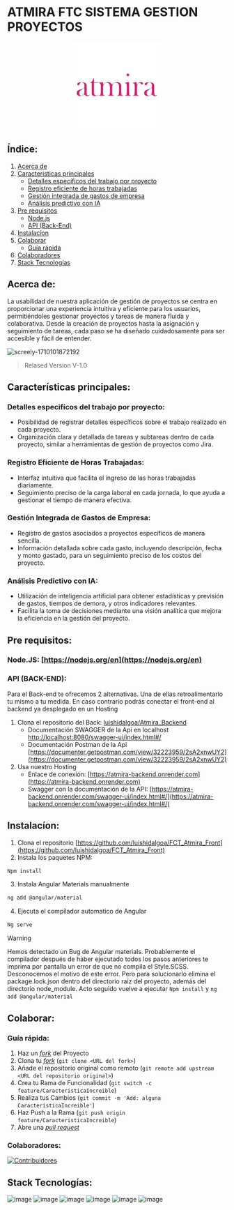 # ATMIRA FTC SISTEMA GESTION PROYECTOS
<div align="center">
   <a href="https://github.com/luishidalgoa/FCT_Atmira_Front"></a>
      <img src="https://github.com/luishidalgoa/FCT_Atmira_Front/blob/master/src/assets/atmira_logo.png" alt="Logo" width="200" />
   </a>
</div>

## Índice:

1. [Acerca de](#acerca-de)
2. [Caracteristicas principales](#características-principales)
    - [Detalles específicos del trabajo por proyecto](#detalles-especifícos-del-trabajo-por-proyecto)
    - [Registro eficiente de horas trabajadas](#registro-eficiente-de-horas-trabajadas)
    - [Gestión integrada de gastos de empresa](#gestión-integrada-de-gastos-de-empresa)
    - [Análisis predictivo con IA](#análisis-predictivo-con-ia)
3. [Pre requisitos](#pre-requisitos)
    - [Node.js](#nodejs-httpsnodejsorgen)
    - [API (Back-End)](#api-back-end)
4. [Instalacíon](#instalacíon)
5. [Colaborar](#colaborar)
   - [Guía rápida](#guía-rápida)
6. [Colaboradores](#colaboradores)
7. [Stack Tecnologías](#stack-tecnologías)

## Acerca de:
La usabilidad de nuestra aplicación de gestión de proyectos se centra en proporcionar una experiencia intuitiva y eficiente para los usuarios, permitiéndoles gestionar proyectos y tareas de manera fluida y colaborativa. Desde la creación de proyectos hasta la asignación y seguimiento de tareas, cada paso se ha diseñado cuidadosamente para ser accesible y fácil de entender.

![screely-1710101872192](https://github.com/luishidalgoa/FCT_Atmira_Front/assets/119078933/9f3ba9ff-1310-4c6f-a887-ea69186722a6)
<footer>
  
> Relased Version V-1.0
  
</footer>

## Características principales:
### Detalles especifícos del trabajo por proyecto:
  - Posibilidad de registrar detalles específicos sobre el trabajo realizado en cada proyecto.
  - Organización clara y detallada de tareas y subtareas dentro de cada proyecto, similar a herramientas de gestión de proyectos como Jira.
### Registro Eficiente de Horas Trabajadas:
  - Interfaz intuitiva que facilita el ingreso de las horas trabajadas diariamente.
  - Seguimiento preciso de la carga laboral en cada jornada, lo que ayuda a gestionar el tiempo de manera efectiva.
### Gestión Integrada de Gastos de Empresa:
  - Registro de gastos asociados a proyectos específicos de manera sencilla.
  - Información detallada sobre cada gasto, incluyendo descripción, fecha y monto gastado, para un seguimiento preciso de los costos del proyecto.
### Análisis Predictivo con IA:
  - Utilización de inteligencia artificial para obtener estadísticas y previsión de gastos, tiempos de demora, y otros indicadores relevantes.
  - Facilita la toma de decisiones mediante una visión analítica que mejora la eficiencia en la gestión del proyecto.
## Pre requisitos:
### Node.JS: [https://nodejs.org/en](https://nodejs.org/en)
### API (BACK-END):
Para el Back-end te ofrecemos 2 alternativas. Una de ellas retroalimentarlo tu mismo a tu medida. En caso contrario podrás conectar el front-end al backend ya desplegado en un Hosting
1. Clona el repositorio del Back: [luishidalgoa/Atmira_Backend](https://github.com/luishidalgoa/Atmira_Backend)
    - Documentación SWAGGER de la Api en localhost [http://localhost:8080/swagger-ui/index.html#/](http://localhost:8080/swagger-ui/index.html#/)
    - Documentación Postman de la Api [https://documenter.getpostman.com/view/32223959/2sA2xnwUY2](https://documenter.getpostman.com/view/32223959/2sA2xnwUY2)
2. Usa nuestro Hosting
    - Enlace de conexión: [https://atmira-backend.onrender.com](https://atmira-backend.onrender.com)
    - Swagger con la documentación de la API: [https://atmira-backend.onrender.com/swagger-ui/index.html#/](https://atmira-backend.onrender.com/swagger-ui/index.html#/)
## Instalacíon:
1. Clona el repositorio [https://github.com/luishidalgoa/FCT_Atmira_Front](https://github.com/luishidalgoa/FCT_Atmira_Front)
2. Instala los paquetes NPM:
```sh
Npm install
```
3.	Instala Angular Materials manualmente
```sh
ng add @angular/material
```
4.	Ejecuta el compilador automatico de Angular
```sh
Ng serve
```
> [!WARNING]
> Hemos detectado un Bug de Angular materials. Probablemente el compilador después de haber ejecutado todos los pasos anteriores te imprima por pantalla un error de que no compila el Style.SCSS. Desconocemos el motivo de este error. Pero para solucionarlo elimina el package.lock.json dentro del directorio raíz del proyecto, además del directorio node_module. Acto seguido vuelve a ejecutar `Npm install` y `ng add @angular/material`

## Colaborar:
### Guía rápida:

1. Haz un [_fork_](https://github.com/luishidalgoa/FCT_Atmira_Front/fork) del Proyecto
2. Clona tu [_fork_](https://github.com/luishidalgoa/FCT_Atmira_Front/fork) (`git clone <URL del fork>`)
3. Añade el repositorio original como remoto (`git remote add upstream <URL del repositorio original>`)
4. Crea tu Rama de Funcionalidad (`git switch -c feature/CaracteristicaIncreible`)
5. Realiza tus Cambios (`git commit -m 'Add: alguna CaracterísticaIncreible'`)
6. Haz Push a la Rama (`git push origin feature/CaracteristicaIncreible`)
7. Abre una [_pull request_](https://github.com/luishidalgoa/FCT_Atmira_Front/pulls)
### Colaboradores:
[![Contribuidores](https://contrib.rocks/image?repo=luishidalgoa/FCT_Atmira_Front)](https://github.com/luishidalgoa/FCT_Atmira_Front/graphs/contributors)
## Stack Tecnologías:
![image](https://img.shields.io/badge/Angular-DD0031?style=for-the-badge&logo=angular&logoColor=white)
![image](https://img.shields.io/badge/Jest-C21325?style=for-the-badge&logo=jest&logoColor=white)
![image](https://img.shields.io/badge/Tailwind_CSS-38B2AC?style=for-the-badge&logo=tailwind-css&logoColor=white)
![image](https://img.shields.io/badge/Node%20js-339933?style=for-the-badge&logo=nodedotjs&logoColor=white)
![image](https://img.shields.io/badge/Vercel-000000?style=for-the-badge&logo=vercel&logoColor=white)
![image](https://img.shields.io/badge/Adobe%20XD-470137?style=for-the-badge&logo=Adobe%20XD&logoColor=#FF61F6)
